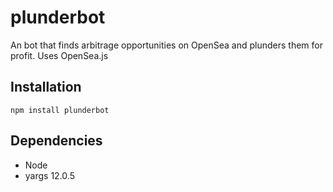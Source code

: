 # plunderbot
An bot that finds arbitrage opportunities on OpenSea and plunders them for profit. Uses OpenSea.js

## Installation
```
npm install plunderbot
```

## Dependencies
- Node
- yargs 12.0.5

